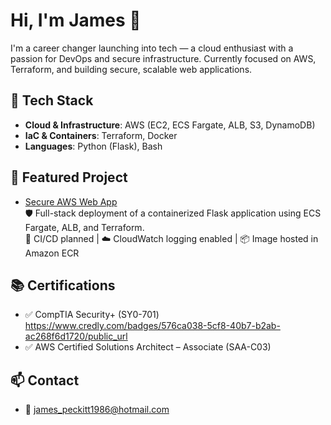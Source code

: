 # Hi, I'm James 👋

I'm a career changer launching into tech — a cloud enthusiast with a passion for DevOps and secure infrastructure.
Currently focused on AWS, Terraform, and building secure, scalable web applications.

## 🔧 Tech Stack
- **Cloud & Infrastructure**: AWS (EC2, ECS Fargate, ALB, S3, DynamoDB)
- **IaC & Containers**: Terraform, Docker
- **Languages**: Python (Flask), Bash

## 🚀 Featured Project
- [Secure AWS Web App](https://github.com/james1986projects/DevOpsAWS)  
  🛡️ Full-stack deployment of a containerized Flask application using ECS Fargate, ALB, and Terraform.  
  🔁 CI/CD planned | ☁️ CloudWatch logging enabled | 📦 Image hosted in Amazon ECR

## 📚 Certifications
- ✅ CompTIA Security+ (SY0-701) https://www.credly.com/badges/576ca038-5cf8-40b7-b2ab-ac268f6d1720/public_url <div data-iframe-width="150" data-iframe-height="270" data-share-badge-id="576ca038-5cf8-40b7-b2ab-ac268f6d1720" data-share-badge-host="https://www.credly.com"></div><script type="text/javascript" async src="//cdn.credly.com/assets/utilities/embed.js"></script>
- ✅ AWS Certified Solutions Architect – Associate (SAA-C03)

## 📫 Contact
- 📧 [james_peckitt1986@hotmail.com](mailto:james_peckitt1986@hotmail.com)
